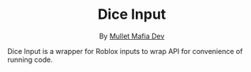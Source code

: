 <div align="center">
<h1>Dice Input</h1>

By [Mullet Mafia Dev](https://www.roblox.com/groups/5018486/Mullet-Mafia-Dev#!/about)
</div>

Dice Input is a wrapper for Roblox inputs to wrap API for convenience of running code.
